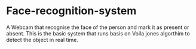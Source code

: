 # Face-recognition-system
A Webcam that recognise the face of the person and mark it as present or absent. This is the basic system that runs basis on Voila jones algorthim to detect the object in real time.
